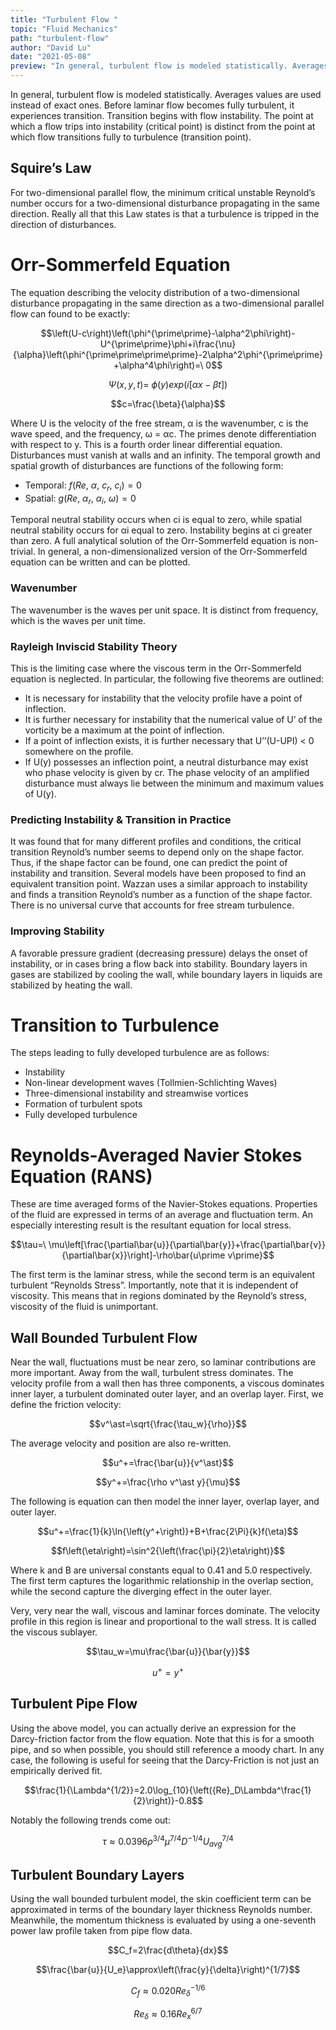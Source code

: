 ```yaml
---
title: "Turbulent Flow "
topic: "Fluid Mechanics"
path: "turbulent-flow"
author: "David Lu"
date: "2021-05-08"
preview: "In general, turbulent flow is modeled statistically. Averages values are used instead of exact ones."
---
```


In general, turbulent flow is modeled statistically. Averages values are used instead of exact ones. Before laminar flow becomes fully turbulent, it experiences transition. Transition begins with flow instability. The point at which a flow trips into instability (critical point) is distinct from the point at which flow transitions fully to turbulence (transition point). 

## Squire’s Law
For two-dimensional parallel flow, the minimum critical unstable Reynold’s number occurs for a two-dimensional disturbance propagating in the same direction. Really all that this Law states is that a turbulence is tripped in the direction of disturbances.

# Orr-Sommerfeld Equation

<v-divider></v-divider>

The equation describing the velocity distribution of a two-dimensional disturbance propagating in the same direction as a two-dimensional parallel flow can found to be exactly:

$$\left(U-c\right)\left(\phi^{\prime\prime}-\alpha^2\phi\right)-U^{\prime\prime}\phi+i\frac{\nu}{\alpha}\left(\phi^{\prime\prime\prime\prime}-2\alpha^2\phi^{\prime\prime}+\alpha^4\phi\right)=\ 0$$

$$\Psi\left(x,y,t\right)=\ \phi\left(y\right)exp\left(i\left[\alpha x-\beta t\right]\right)$$

$$c=\frac{\beta}{\alpha}$$

Where U is the velocity of the free stream, α is the wavenumber, c is the wave speed, and the frequency, ω = αc. The primes denote differentiation with respect to y. This is a fourth order linear differential equation. Disturbances must vanish at walls and an infinity. The temporal growth and spatial growth of disturbances are functions of the following form:

* Temporal: $f\left(Re,\ \alpha,\ c_r,\ c_i\right)=0$
* Spatial: $g\left(Re,\ \alpha_r,\ \alpha_i,\ \omega\right)=0$

Temporal neutral stability occurs when ci is equal to zero, while spatial neutral stability occurs for αi equal to zero. Instability begins at ci greater than zero. A full analytical solution of the Orr-Sommerfeld equation is non-trivial. In general, a non-dimensionalized version of the Orr-Sommerfeld equation can be written and can be plotted. 
 
### Wavenumber

The wavenumber is the waves per unit space. It is distinct from frequency, which is the waves per unit time.

### Rayleigh Inviscid Stability Theory

This is the limiting case where the viscous term in the Orr-Sommerfeld equation is neglected. In particular, the following five theorems are outlined:

* It is necessary for instability that the velocity profile have a point of inflection.
* It is further necessary for instability that the numerical value of U’ of the vorticity be a maximum at the point of inflection.
* If a point of inflection exists, it is further necessary that U’’(U-UPI) < 0 somewhere on the profile. 
* If U(y) possesses an inflection point, a neutral disturbance may exist who phase velocity is given by cr.
	The phase velocity of an amplified disturbance must always lie between the minimum and maximum values of U(y).
 

### Predicting Instability & Transition in Practice
It was found that for many different profiles and conditions, the critical transition Reynold’s number seems to depend only on the shape factor. Thus, if the shape factor can be found, one can predict the point of instability and transition. 
Several models have been proposed to find an equivalent transition point. Wazzan uses a similar approach to instability and finds a transition Reynold’s number as a function of the shape factor. There is no universal curve that accounts for free stream turbulence.

### Improving Stability
A favorable pressure gradient (decreasing pressure) delays the onset of instability, or in cases bring a flow back into stability. Boundary layers in gases are stabilized by cooling the wall, while boundary layers in liquids are stabilized by heating the wall. 

# Transition to Turbulence

<v-divider></v-divider>

The steps leading to fully developed turbulence are as follows:
* Instability
* Non-linear development waves (Tollmien-Schlichting Waves)
* Three-dimensional instability and streamwise vortices
* Formation of turbulent spots
* Fully developed turbulence

# Reynolds-Averaged Navier Stokes Equation (RANS)

<v-divider></v-divider>

These are time averaged forms of the Navier-Stokes equations. Properties of the fluid are expressed in terms of an average and fluctuation term. An especially interesting result is the resultant equation for local stress.

$$\tau=\ \mu\left[\frac{\partial\bar{u}}{\partial\bar{y}}+\frac{\partial\bar{v}}{\partial\bar{x}}\right]-\rho\bar{u\prime v\prime}$$

The first term is the laminar stress, while the second term is an equivalent turbulent “Reynolds Stress”. Importantly, note that it is independent of viscosity. This means that in regions dominated by the Reynold’s stress, viscosity of the fluid is unimportant.

## Wall Bounded Turbulent Flow

Near the wall, fluctuations must be near zero, so laminar contributions are more important. Away from the wall, turbulent stress dominates. The velocity profile from a wall then has three components, a viscous dominates inner layer, a turbulent dominated outer layer, and an overlap layer. First, we define the friction velocity:

$$v^\ast=\sqrt{\frac{\tau_w}{\rho}}$$

The average velocity and position are also re-written.

$$u^+=\frac{\bar{u}}{v^\ast}$$

$$y^+=\frac{\rho v^\ast y}{\mu}$$

The following is equation can then model the inner layer, overlap layer, and outer layer.

$$u^+=\frac{1}{k}\ln{\left(y^+\right)}+B+\frac{2\Pi}{k}f(\eta)$$

$$f\left(\eta\right)=\sin^2{\left(\frac{\pi}{2}\eta\right)}$$

Where k and B are universal constants equal to 0.41 and 5.0 respectively. The first term captures the logarithmic relationship in the overlap section, while the second capture the diverging effect in the outer layer. 
 
Very, very near the wall, viscous and laminar forces dominate. The velocity profile in this region is linear and proportional to the wall stress. It is called the viscous sublayer.

$$\tau_w=\mu\frac{\bar{u}}{\bar{y}}$$

$$u^+=y^+$$

## Turbulent Pipe Flow

Using the above model, you can actually derive an expression for the Darcy-friction factor from the flow equation. Note that this is for a smooth pipe, and so when possible, you should still reference a moody chart. In any case, the following is useful for seeing that the Darcy-Friction is not just an empirically derived fit.

$$\frac{1}{\Lambda^{1/2}}=2.0\log_{10}{\left({Re}_D\Lambda^\frac{1}{2}\right)}-0.8$$

Notably the following trends come out:

$$\tau\approx0.0396\rho^{3/4}\mu^{7/4}D^{-1/4}{U_{avg}}^{7/4}$$

## Turbulent Boundary Layers

Using the wall bounded turbulent model, the skin coefficient term can be approximated in terms of the boundary layer thickness Reynolds number. Meanwhile, the momentum thickness is evaluated by using a one-seventh power law profile taken from pipe flow data.

$$C_f=2\frac{d\theta}{dx}$$

$$\frac{\bar{u}}{U_e}\approx\left(\frac{y}{\delta}\right)^{1/7}$$

$$C_f\approx0.020{Re}_\delta^{-1/6}$$

$${Re}_\delta\approx0.16{Re}_x^{6/7}$$